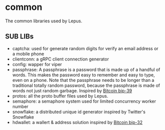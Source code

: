# common
The common libraries used by Lepus.

## SUB LIBs
+ captcha: used for generate random digits for verify an email address or a mobile phone
+ clientconn: a gRPC client connection generator
+ config: wapper for viper
+ passphrase: A passphrase is a password that is made up of a handful of words. This makes the password easy to remember and easy to type, even on a phone. Note that the passphrase needs to be longer than a traditional totally random password, because the passphrase is made of words not just random garbage. Inspired by [Bitcoin bip-39](https://github.com/bitcoin/bips/blob/master/bip-0039.mediawiki)
+ protos: all the proto buffer files used by Lepus.
+ semaphore: a semaphore system used for limited concurrency worker number
+ snowflake: a distributed unique id generator inspired by Twitter's Snowflake
+ hdwallet: a wallert & address solution inspired by [Bitcoin bip-32](https://github.com/bitcoin/bips/blob/master/bip-0032.mediawiki)